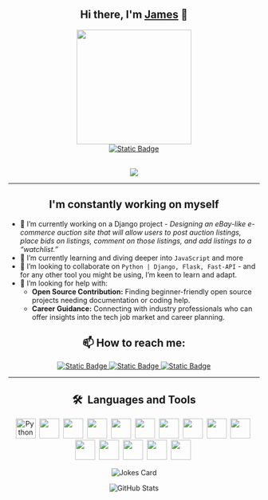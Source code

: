 <div align='center'>

## Hi there, I'm [James](https://madefromjames.github.io) 👋

<a href="https://madefromjames.github.io" target="_blank">
<img src="https://media.giphy.com/media/v1.Y2lkPTc5MGI3NjExcmdrMzJucnNsMDlvbmNjeno1OXVhY2wwc3htMG02aG50ZDZ5bnJ6NyZlcD12MV9pbnRlcm5hbF9naWZfYnlfaWQmY3Q9Zw/qgQUggAC3Pfv687qPC/giphy.gif" width="230"/>
</a><br>

<a href="https://madefromjames.github.io" target="_blank">
<img alt="Static Badge" src="https://img.shields.io/badge/Portfolio-black?style=for-the-badge&logo=joplin&color=%23003140">
</a><br><br>

![](https://komarev.com/ghpvc/?username=your-github-username&color=red&abbreviated=true)

---

## I'm constantly working on myself

</div>

- 🔭 I’m currently working on a Django project - *Designing an eBay-like e-commerce auction site that will allow users to post auction listings, place bids on listings, comment on those listings, and add listings to a “watchlist.”*
- 🌱 I’m currently learning and diving deeper into `JavaScript` and more
- 👯 I’m looking to collaborate on `Python | Django, Flask, Fast-API` - and for any other tool you might be using, I’m keen to learn and adapt.
- 🤔 I’m looking for help with:
    - **Open Source Contribution:** Finding beginner-friendly open source projects needing documentation or coding help.
    - **Career Guidance:** Connecting with industry professionals who can offer insights into the tech job market and career planning.
  
<div align='center'>
    
## 📫 How to reach me:
<a href="https://madefromjames@gmail.com" target="_blank">
<img alt="Static Badge" src="https://img.shields.io/badge/Gmail-white?style=flat&logo=gmail">
</a>
<a href="https://www.linkedin.com/in/madefromjames/" target="_blank">
<img alt="Static Badge" src="https://img.shields.io/badge/LinkedIn-blue?style=flat&logo=linkedin">
</a>
<a href="https://twitter.com/madefromjames" target="_blank">
<img alt="Static Badge" src="https://img.shields.io/badge/Twitter-white?style=flat&logo=twitter">
</a>

---

## 🛠 &nbsp;Languages and Tools 

<p>
<img src="https://cdn.jsdelivr.net/gh/devicons/devicon@latest/icons/python/python-original-wordmark.svg" alt="Python" width="40" height="40"/>&nbsp;
<img src="https://cdn.jsdelivr.net/gh/devicons/devicon@latest/icons/django/django-plain.svg" width="40" height="40"/>&nbsp;
<img src="https://cdn.jsdelivr.net/gh/devicons/devicon@latest/icons/flask/flask-original.svg" width="40" height="40"/>&nbsp;
<img src="https://cdn.jsdelivr.net/gh/devicons/devicon@latest/icons/javascript/javascript-original.svg" width="40" height="40"/>&nbsp;
<img src="https://cdn.jsdelivr.net/gh/devicons/devicon@latest/icons/git/git-original.svg" width="40" height="40"/>&nbsp;
<img src="https://cdn.jsdelivr.net/gh/devicons/devicon@latest/icons/github/github-original.svg" width="40" height="40"/>&nbsp;
<img src="https://cdn.jsdelivr.net/gh/devicons/devicon@latest/icons/sqlite/sqlite-original-wordmark.svg" width="40" height="40"/>&nbsp;
<img src="https://cdn.jsdelivr.net/gh/devicons/devicon@latest/icons/vim/vim-original.svg" width="40" height="40"/>&nbsp;
<img src="https://cdn.jsdelivr.net/gh/devicons/devicon@latest/icons/html5/html5-original.svg" width="40" height="40"/>&nbsp;
<img src="https://cdn.jsdelivr.net/gh/devicons/devicon@latest/icons/css3/css3-original.svg" width="40" height="40"/>&nbsp;
<img src="https://cdn.jsdelivr.net/gh/devicons/devicon@latest/icons/java/java-original.svg" width="40" height="40"/>&nbsp;
<img src="https://cdn.jsdelivr.net/gh/devicons/devicon@latest/icons/linux/linux-original.svg" width="40" height="40"/>&nbsp;
<img src="https://cdn.jsdelivr.net/gh/devicons/devicon@latest/icons/mysql/mysql-original.svg" width="40" height="40"/>&nbsp;
<img src="https://cdn.jsdelivr.net/gh/devicons/devicon@latest/icons/photoshop/photoshop-original.svg" width="40" height="40"/>&nbsp;
<img src="https://cdn.jsdelivr.net/gh/devicons/devicon@latest/icons/pytest/pytest-original.svg" width="40" height="40"/>&nbsp;
</p>

![Jokes Card](https://readme-jokes.vercel.app/api?hideBorder&theme=gotham)

![GitHub Stats](https://github-readme-stats.vercel.app/api?username=madefromjames&custom_title=Github%20Stats&theme=gotham&show_icons=true)
<!--
[![GitHub Streak](https://streak-stats.demolab.com/?user=madefromjames&theme=gotham)](https://git.io/streak-stats)
[![Top Langs](https://github-readme-stats.vercel.app/api/top-langs/?username=madefromjames&layout=compact&theme=gotham)](https://github.com/anuraghazra/github-readme-stats)
